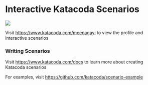 # Interactive Katacoda Scenarios

[![](http://shields.katacoda.com/katacoda/meenagayi/count.svg)](https://www.katacoda.com/meenagayi "Get your profile on Katacoda.com")

Visit https://www.katacoda.com/meenagayi to view the profile and interactive scenarios

### Writing Scenarios
Visit https://www.katacoda.com/docs to learn more about creating Katacoda scenarios

For examples, visit https://github.com/katacoda/scenario-example

